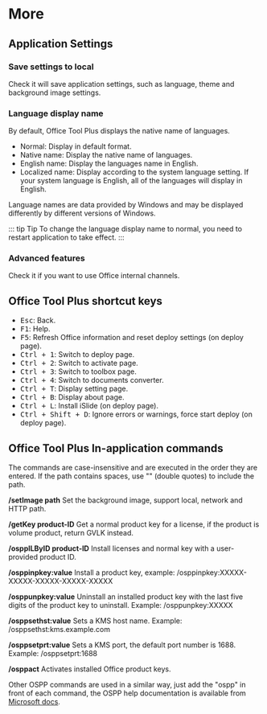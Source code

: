 # More

## Application Settings

### Save settings to local

Check it will save application settings, such as language, theme and background image settings.

### Language display name

By default, Office Tool Plus displays the native name of languages.

- Normal: Display in default format.
- Native name: Display the native name of languages.
- English name: Display the languages name in English.
- Localized name: Display according to the system language setting. If your system language is English, all of the languages will display in English.

Language names are data provided by Windows and may be displayed differently by different versions of Windows.

::: tip Tip
To change the language display name to normal, you need to restart application to take effect.
:::

### Advanced features

Check it if you want to use Office internal channels.

## Office Tool Plus shortcut keys

- <kbd>Esc</kbd>: Back.
- <kbd>F1</kbd>: Help.
- <kbd>F5</kbd>: Refresh Office information and reset deploy settings (on deploy page).
- <kbd>Ctrl + 1</kbd>: Switch to deploy page.
- <kbd>Ctrl + 2</kbd>: Switch to activate page.
- <kbd>Ctrl + 3</kbd>: Switch to toolbox page.
- <kbd>Ctrl + 4</kbd>: Switch to documents converter.
- <kbd>Ctrl + T</kbd>: Display setting page.
- <kbd>Ctrl + B</kbd>: Display about page.
- <kbd>Ctrl + L</kbd>: Install iSlide (on deploy page).
- <kbd>Ctrl + Shift + D</kbd>: Ignore errors or warnings, force start deploy (on deploy page).

## Office Tool Plus In-application commands

The commands are case-insensitive and are executed in the order they are entered. If the path contains spaces, use "" (double quotes) to include the path.

**/setImage path** Set the background image, support local, network and HTTP path.

**/getKey product-ID** Get a normal product key for a license, if the product is volume product, return GVLK instead.

**/osppILByID product-ID** Install licenses and normal key with a user-provided product ID.

**/osppinpkey:value** Install a product key, example: /osppinpkey:XXXXX-XXXXX-XXXXX-XXXXX-XXXXX

**/osppunpkey:value** Uninstall an installed product key with the last five digits of the product key to uninstall. Example: /osppunpkey:XXXXX

**/osppsethst:value** Sets a KMS host name. Example: /osppsethst:kms.example.com

**/osppsetprt:value** Sets a KMS port, the default port number is 1688. Example: /osppsetprt:1688

**/osppact** Activates installed Office product keys.

Other OSPP commands are used in a similar way, just add the "ospp" in front of each command, the OSPP help documentation is available from [Microsoft docs](https://docs.microsoft.com/en-us/deployoffice/vlactivation/tools-to-manage-volume-activation-of-office).
